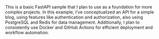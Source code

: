 This is a basic FastAPI sample that I plan to use as a foundation for more complex projects. 
In this example, I've conceptualized an API for a simple blog, using features like authentication and authorization, also using PostgreSQL and Redis for data management. 
Additionally, I plan to consistently use Docker and GitHub Actions for efficient deployment and workflow automation.
